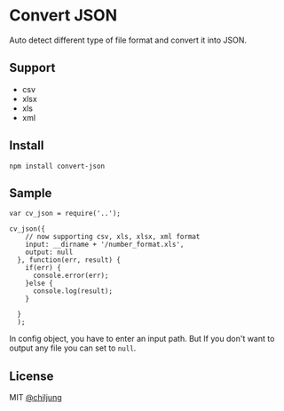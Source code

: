 # Convert JSON

Auto detect different type of file format and convert it into JSON.

## Support

- csv
- xlsx
- xls
- xml

## Install

```
npm install convert-json
```

## Sample

```
var cv_json = require('..');

cv_json({
    // now supporting csv, xls, xlsx, xml format
    input: __dirname + '/number_format.xls',
    output: null
  }, function(err, result) {
    if(err) {
      console.error(err);
    }else {
      console.log(result);
    }
  
  }
  );
```

In config object, you have to enter an input path. But If you don't want to output any file you can set to `null`.


## License

MIT [@chiljung](http://github.com/chilijung)
